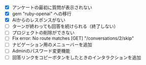 - [x] アンケートの最初に質問が表示されない
- [x] gem "ruby-openai" への移行
- [x] AIからのレスポンスがない
- [ ] ターンが終わっても回答を続けられる（終了しない）
- [ ] プロジェクトの削除ができない
- [ ] Fix error: No route matches [GET] "/conversations/2/skip"
- [ ] ナビゲーション用のメニューバーを追加
- [ ] Adminのパスワード変更機能
- [ ] 回答リンクをコピーボタンをしたときのインタラクションを追加